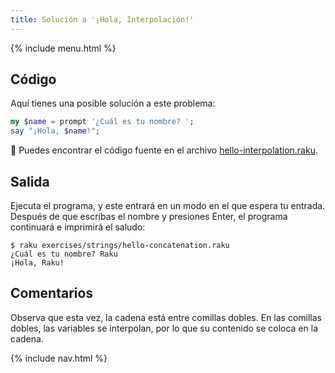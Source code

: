 ```yaml
---
title: Solución a '¡Hola, Interpolación!'
---
```


{% include menu.html %}

## Código

Aquí tienes una posible solución a este problema:

```raku
my $name = prompt '¿Cuál es tu nombre? ';
say "¡Hola, $name!";
```

🦋 Puedes encontrar el código fuente en el archivo [hello-interpolation.raku](https://github.com/ash/raku-course/blob/master/exercises/strings/hello-interpolation.raku).

## Salida

Ejecuta el programa, y este entrará en un modo en el que espera tu entrada. Después de que escribas el nombre y presiones Enter, el programa continuará e imprimirá el saludo:

```console
$ raku exercises/strings/hello-concatenation.raku
¿Cuál es tu nombre? Raku
¡Hola, Raku!
```

## Comentarios

Observa que esta vez, la cadena está entre comillas dobles. En las comillas dobles, las variables se interpolan, por lo que su contenido se coloca en la cadena.

{% include nav.html %}